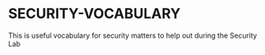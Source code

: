 # SECURITY-VOCABULARY
This is useful vocabulary for security matters to help out during the Security Lab 
